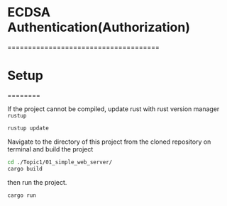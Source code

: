 # ECDSA Authentication(Authorization)
=====================================

# Setup
========

If the project cannot be compiled, update rust with rust version manager `rustup`
```bash
rustup update
```   
  
Navigate to the directory of this project from the cloned repository on terminal and build the project
```bash
cd ./Topic1/01_simple_web_server/
cargo build
```

then run the project.
  
```
cargo run
```